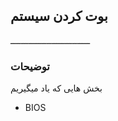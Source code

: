 ## بوت کردن سیستم 

ـــــــــــــــــــــــــــــــ

### توضیحات 

بخش هایی که یاد میگیریم 


* BIOS
